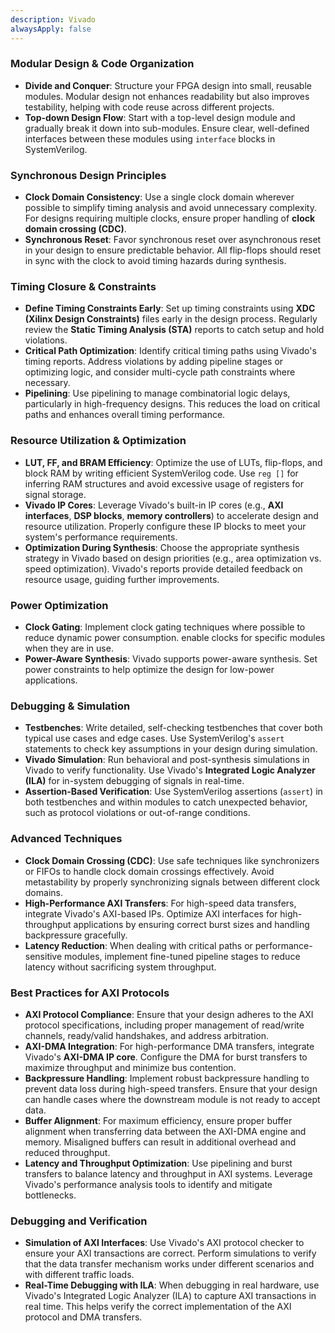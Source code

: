 ```yaml
---
description: Vivado
alwaysApply: false
---
```



### Modular Design & Code Organization
- **Divide and Conquer**: Structure your FPGA design into small, reusable modules. Modular design not enhances readability but also improves testability, helping with code reuse across different projects.
- **Top-down Design Flow**: Start with a top-level design module and gradually break it down into sub-modules. Ensure clear, well-defined interfaces between these modules using `interface` blocks in SystemVerilog.

### Synchronous Design Principles
- **Clock Domain Consistency**: Use a single clock domain wherever possible to simplify timing analysis and avoid unnecessary complexity. For designs requiring multiple clocks, ensure proper handling of **clock domain crossing (CDC)**.
- **Synchronous Reset**: Favor synchronous reset over asynchronous reset in your design to ensure predictable behavior. All flip-flops should reset in sync with the clock to avoid timing hazards during synthesis.

### Timing Closure & Constraints
- **Define Timing Constraints Early**: Set up timing constraints using **XDC (Xilinx Design Constraints)** files early in the design process. Regularly review the **Static Timing Analysis (STA)** reports to catch setup and hold violations.
- **Critical Path Optimization**: Identify critical timing paths using Vivado's timing reports. Address violations by adding pipeline stages or optimizing logic, and consider multi-cycle path constraints where necessary.
- **Pipelining**: Use pipelining to manage combinatorial logic delays, particularly in high-frequency designs. This reduces the load on critical paths and enhances overall timing performance.

### Resource Utilization & Optimization
- **LUT, FF, and BRAM Efficiency**: Optimize the use of LUTs, flip-flops, and block RAM by writing efficient SystemVerilog code. Use `reg []` for inferring RAM structures and avoid excessive usage of registers for signal storage.
- **Vivado IP Cores**: Leverage Vivado's built-in IP cores (e.g., **AXI interfaces**, **DSP blocks**, **memory controllers**) to accelerate design and resource utilization. Properly configure these IP blocks to meet your system's performance requirements.
- **Optimization During Synthesis**: Choose the appropriate synthesis strategy in Vivado based on design priorities (e.g., area optimization vs. speed optimization). Vivado's reports provide detailed feedback on resource usage, guiding further improvements.

### Power Optimization
- **Clock Gating**: Implement clock gating techniques where possible to reduce dynamic power consumption. enable clocks for specific modules when they are in use.
- **Power-Aware Synthesis**: Vivado supports power-aware synthesis. Set power constraints to help optimize the design for low-power applications.

### Debugging & Simulation
- **Testbenches**: Write detailed, self-checking testbenches that cover both typical use cases and edge cases. Use SystemVerilog's `assert` statements to check key assumptions in your design during simulation.
- **Vivado Simulation**: Run behavioral and post-synthesis simulations in Vivado to verify functionality. Use Vivado's **Integrated Logic Analyzer (ILA)** for in-system debugging of signals in real-time.
- **Assertion-Based Verification**: Use SystemVerilog assertions (`assert`) in both testbenches and within modules to catch unexpected behavior, such as protocol violations or out-of-range conditions.

### Advanced Techniques
- **Clock Domain Crossing (CDC)**: Use safe techniques like synchronizers or FIFOs to handle clock domain crossings effectively. Avoid metastability by properly synchronizing signals between different clock domains.
- **High-Performance AXI Transfers**: For high-speed data transfers, integrate Vivado's AXI-based IPs. Optimize AXI interfaces for high-throughput applications by ensuring correct burst sizes and handling backpressure gracefully.
- **Latency Reduction**: When dealing with critical paths or performance-sensitive modules, implement fine-tuned pipeline stages to reduce latency without sacrificing system throughput.

### Best Practices for AXI Protocols
- **AXI Protocol Compliance**: Ensure that your design adheres to the AXI protocol specifications, including proper management of read/write channels, ready/valid handshakes, and address arbitration.
- **AXI-DMA Integration**: For high-performance DMA transfers, integrate Vivado's **AXI-DMA IP core**. Configure the DMA for burst transfers to maximize throughput and minimize bus contention.
- **Backpressure Handling**: Implement robust backpressure handling to prevent data loss during high-speed transfers. Ensure that your design can handle cases where the downstream module is not ready to accept data.
- **Buffer Alignment**: For maximum efficiency, ensure proper buffer alignment when transferring data between the AXI-DMA engine and memory. Misaligned buffers can result in additional overhead and reduced throughput.
- **Latency and Throughput Optimization**: Use pipelining and burst transfers to balance latency and throughput in AXI systems. Leverage Vivado's performance analysis tools to identify and mitigate bottlenecks.

### Debugging and Verification
- **Simulation of AXI Interfaces**: Use Vivado's AXI protocol checker to ensure your AXI transactions are correct. Perform simulations to verify that the data transfer mechanism works under different scenarios and with different traffic loads.
- **Real-Time Debugging with ILA**: When debugging in real hardware, use Vivado's Integrated Logic Analyzer (ILA) to capture AXI transactions in real time. This helps verify the correct implementation of the AXI protocol and DMA transfers.